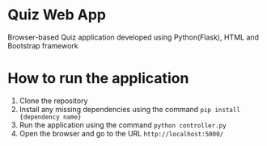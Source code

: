# Quiz Web App

Browser-based Quiz application developed using Python(Flask), HTML and Bootstrap framework

# How to run the application

1. Clone the repository
2. Install any missing dependencies using the command `pip install {dependency name}`
3. Run the application using the command `python controller.py`
4. Open the browser and go to the URL `http://localhost:5000/`

